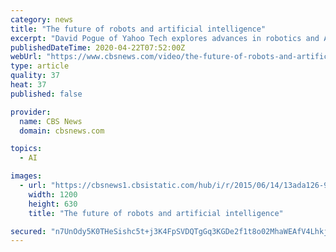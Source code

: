 ```yaml
---
category: news
title: "The future of robots and artificial intelligence"
excerpt: "David Pogue of Yahoo Tech explores advances in robotics and AI (or artificial intelligence) at the recent DARPA Robotics Challenge; and talks with director Alex Garland, whose new film, \"Ex Machina,\" features a sentient robot."
publishedDateTime: 2020-04-22T07:52:00Z
webUrl: "https://www.cbsnews.com/video/the-future-of-robots-and-artificial-intelligence/"
type: article
quality: 37
heat: 37
published: false

provider:
  name: CBS News
  domain: cbsnews.com

topics:
  - AI

images:
  - url: "https://cbsnews1.cbsistatic.com/hub/i/r/2015/06/14/13ada126-98b7-43bc-9e28-eb09afe0aff9/thumbnail/1200x630/e3b006f42bc1eb5aa726621c4a3b5024/sm061413robotsai1406649640x360.jpg"
    width: 1200
    height: 630
    title: "The future of robots and artificial intelligence"

secured: "n7UnOdy5K0THeSishc5t+j3K4FpSVDQTgGq3KGDe2f1t8o02MhaWEAfV4LhkjZs/z4PK7BuQsjKqZDD0EtIbqInOh8IL+HwZyUbSU7e2QtPf7D1/E+9HmrATX35k8T8uUacU8MMw8l2lhff3PBt26KBN09v2Fhgmfvzit0mprMJfYaJH1FxbtyQusFZyF4430pwe2ZkrXdp33v8ha6iwdeoyyxiMyhP2MLBuaCHWzYuXkf/vc5recB+Ttqy9X7Ev3CJsXWUPdvvyEar39LWLRBsAyDd1opnNKOKE3GYMok4OHw3JDQk6IwRM2zMYkHWV;XJY751nwEtRwS+GbuDI3Pw=="
---
```


